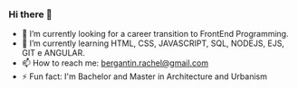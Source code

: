 ### Hi there 👋

- 🔭 I’m currently looking for a career transition to FrontEnd Programming.
- 🌱 I’m currently learning HTML, CSS, JAVASCRIPT, SQL, NODEJS, EJS, GIT e ANGULAR. 
- 📫 How to reach me: bergantin.rachel@gmail.com
- ⚡ Fun fact: I'm Bachelor and Master in Architecture and Urbanism


